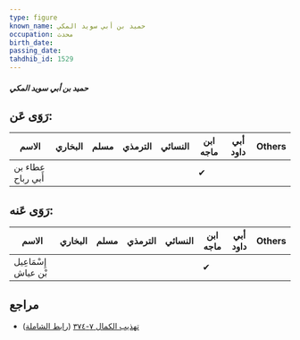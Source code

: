 ```yaml
---
type: figure
known_name: حميد بن أبي سويد المكي
occupation: محدث
birth_date:
passing_date:
tahdhib_id: 1529
---
```

##### حميد بن أبي سويد المكي

## رَوَى عَن:
| الاسم             | البخاري | مسلم | الترمذي | النسائي | ابن ماجه | أبي داود | Others |
| ----------------- | ------- | ---- | ------- | ------- | -------- | -------- | ------ |
| عطاء بن أَبي رباح |         |      |         |         | ✔        |          |        |
## رَوَى عَنه:
| الاسم                | البخاري | مسلم | الترمذي | النسائي | ابن ماجه | أبي داود | Others |
| -------------------- | ------- | ---- | ------- | ------- | -------- | -------- | ------ |
| إِسْمَاعِيل بْن عياش |         |      |         |         | ✔        |          |        |
## مراجع
- [تهذيب الكمال ٧-٣٧٤](obsidian://open?vault=Tahdhib-al-Kamal&file=Figures/١٥٢٩-حميد%20بن%20أبي%20سويد%20المكي) ([رابط الشاملة](https://shamela.ws/book/3722/3596))